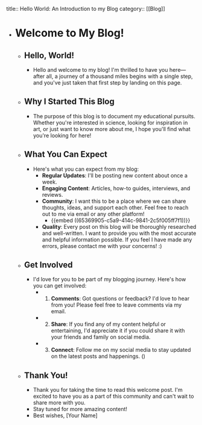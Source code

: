 title:: Hello World: An Introduction to my Blog
category:: [[Blog]]

- # Welcome to My Blog!
	- ## Hello, World!
		- Hello and welcome to my blog! I'm thrilled to have you here—after all, a journey of a thousand miles begins with a single step, and you've just taken that first step by landing on this page.
	- ## Why I Started This Blog
		- The purpose of this blog is to document my educational pursuits. Whether you're interested in science, looking for inspiration in art, or just want to know more about me, I hope you'll find what you're looking for here!
	- ## What You Can Expect
		- Here's what you can expect from my blog:
			- **Regular Updates**: I'll be posting new content about once a week.
			- **Engaging Content**: Articles, how-to guides, interviews, and reviews.
			- **Community**: I want this to be a place where we can share thoughts, ideas, and support each other. Feel free to reach out to me via email or any other platform!
				- {{embed ((65369905-c5a9-414c-9841-2c5f005ff7f1))}}
			- **Quality**: Every post on this blog will be thoroughly researched and well-written. I want to provide you with the most accurate and helpful information possible. If you feel I have made any errors, please contact me with your concerns! :)
	- ## Get Involved
		- I'd love for you to be part of my blogging journey. Here's how you can get involved:
			- 1.  **Comments**: Got questions or feedback? I'd love to hear from you! Please feel free to leave comments via my email.
			- 2.  **Share**: If you find any of my content helpful or entertaining, I'd appreciate it if you could share it with your friends and family on social media.
			- 3.  **Connect**: Follow me on my social media to stay updated on the latest posts and happenings. ()
	- ## Thank You!
		- Thank you for taking the time to read this welcome post. I'm excited to have you as a part of this community and can't wait to share more with you.
		- Stay tuned for more amazing content!
		- Best wishes, [Your Name]